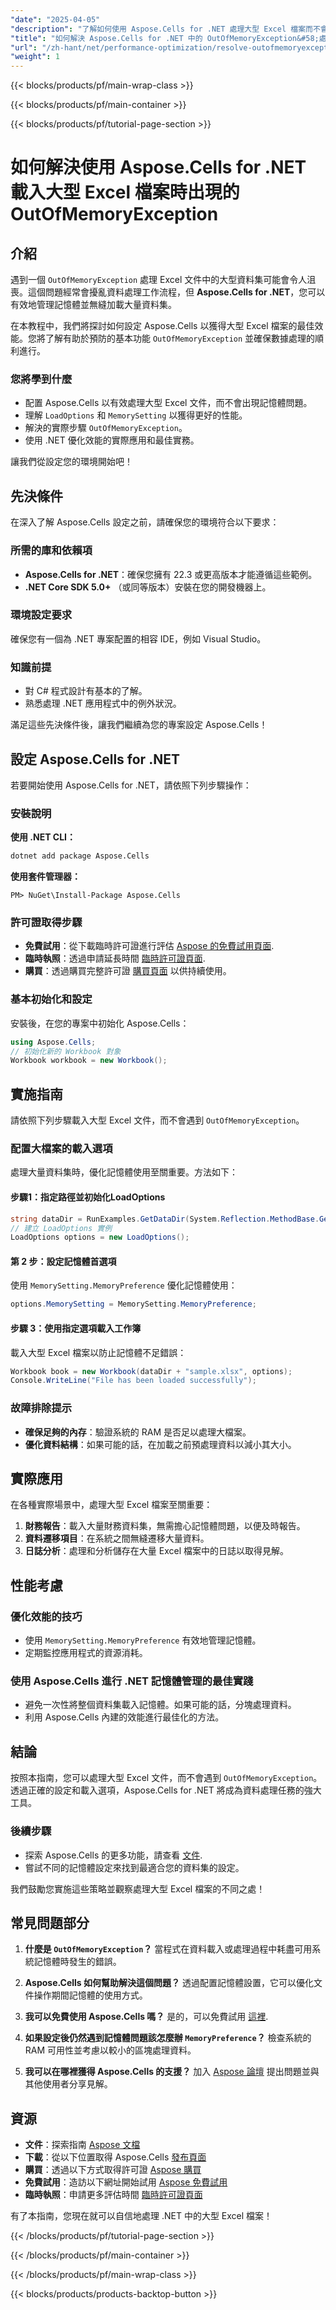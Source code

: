 ```yaml
---
"date": "2025-04-05"
"description": "了解如何使用 Aspose.Cells for .NET 處理大型 Excel 檔案而不會遇到 OutOfMemoryException。透過我們的逐步指南優化記憶體使用情況並確保資料處理順利進行。"
"title": "如何解決 Aspose.Cells for .NET 中的 OutOfMemoryException&#58;處理大型 Excel 文件"
"url": "/zh-hant/net/performance-optimization/resolve-outofmemoryexception-aspose-cells-large-excel-files/"
"weight": 1
---
```


{{< blocks/products/pf/main-wrap-class >}}

{{< blocks/products/pf/main-container >}}

{{< blocks/products/pf/tutorial-page-section >}}


# 如何解決使用 Aspose.Cells for .NET 載入大型 Excel 檔案時出現的 OutOfMemoryException

## 介紹

遇到一個 `OutOfMemoryException` 處理 Excel 文件中的大型資料集可能會令人沮喪。這個問題經常會擾亂資料處理工作流程，但 **Aspose.Cells for .NET**，您可以有效地管理記憶體並無縫加載大量資料集。

在本教程中，我們將探討如何設定 Aspose.Cells 以獲得大型 Excel 檔案的最佳效能。您將了解有助於預防的基本功能 `OutOfMemoryException` 並確保數據處理的順利進行。

### 您將學到什麼

- 配置 Aspose.Cells 以有效處理大型 Excel 文件，而不會出現記憶體問題。
- 理解 `LoadOptions` 和 `MemorySetting` 以獲得更好的性能。
- 解決的實際步驟 `OutOfMemoryException`。 
- 使用 .NET 優化效能的實際應用和最佳實務。

讓我們從設定您的環境開始吧！

## 先決條件

在深入了解 Aspose.Cells 設定之前，請確保您的環境符合以下要求：

### 所需的庫和依賴項

- **Aspose.Cells for .NET**：確保您擁有 22.3 或更高版本才能遵循這些範例。
- **.NET Core SDK 5.0+** （或同等版本）安裝在您的開發機器上。

### 環境設定要求

確保您有一個為 .NET 專案配置的相容 IDE，例如 Visual Studio。

### 知識前提

- 對 C# 程式設計有基本的了解。
- 熟悉處理 .NET 應用程式中的例外狀況。

滿足這些先決條件後，讓我們繼續為您的專案設定 Aspose.Cells！

## 設定 Aspose.Cells for .NET

若要開始使用 Aspose.Cells for .NET，請依照下列步驟操作：

### 安裝說明

**使用 .NET CLI：**
```bash
dotnet add package Aspose.Cells
```

**使用套件管理器：**
```shell
PM> NuGet\Install-Package Aspose.Cells
```

### 許可證取得步驟
- **免費試用**：從下載臨時許可證進行評估 [Aspose 的免費試用頁面](https://releases。aspose.com/cells/net/).
- **臨時執照**：透過申請延長時間 [臨時許可證頁面](https://purchase。aspose.com/temporary-license/).
- **購買**：透過購買完整許可證 [購買頁面](https://purchase.aspose.com/buy) 以供持續使用。

### 基本初始化和設定

安裝後，在您的專案中初始化 Aspose.Cells：

```csharp
using Aspose.Cells;
// 初始化新的 Workbook 對象
Workbook workbook = new Workbook();
```

## 實施指南

請依照下列步驟載入大型 Excel 文件，而不會遇到 `OutOfMemoryException`。

### 配置大檔案的載入選項

處理大量資料集時，優化記憶體使用至關重要。方法如下：

#### 步驟1：指定路徑並初始化LoadOptions
```csharp
string dataDir = RunExamples.GetDataDir(System.Reflection.MethodBase.GetCurrentMethod().DeclaringType);
// 建立 LoadOptions 實例
LoadOptions options = new LoadOptions();
```

#### 第 2 步：設定記憶體首選項
使用 `MemorySetting.MemoryPreference` 優化記憶體使用：
```csharp
options.MemorySetting = MemorySetting.MemoryPreference;
```

#### 步驟 3：使用指定選項載入工作簿
載入大型 Excel 檔案以防止記憶體不足錯誤：
```csharp
Workbook book = new Workbook(dataDir + "sample.xlsx", options);
Console.WriteLine("File has been loaded successfully");
```

### 故障排除提示
- **確保足夠的內存**：驗證系統的 RAM 是否足以處理大檔案。
- **優化資料結構**：如果可能的話，在加載之前預處理資料以減小其大小。

## 實際應用

在各種實際場景中，處理大型 Excel 檔案至關重要：
1. **財務報告**：載入大量財務資料集，無需擔心記憶體問題，以便及時報告。
2. **資料遷移項目**：在系統之間無縫遷移大量資料。
3. **日誌分析**：處理和分析儲存在大量 Excel 檔案中的日誌以取得見解。

## 性能考慮

### 優化效能的技巧
- 使用 `MemorySetting.MemoryPreference` 有效地管理記憶體。
- 定期監控應用程式的資源消耗。

### 使用 Aspose.Cells 進行 .NET 記憶體管理的最佳實踐
- 避免一次性將整個資料集載入記憶體。如果可能的話，分塊處理資料。
- 利用 Aspose.Cells 內建的效能進行最佳化的方法。

## 結論

按照本指南，您可以處理大型 Excel 文件，而不會遇到 `OutOfMemoryException`。透過正確的設定和載入選項，Aspose.Cells for .NET 將成為資料處理任務的強大工具。

### 後續步驟
- 探索 Aspose.Cells 的更多功能，請查看 [文件](https://reference。aspose.com/cells/net/).
- 嘗試不同的記憶體設定來找到最適合您的資料集的設定。

我們鼓勵您實施這些策略並觀察處理大型 Excel 檔案的不同之處！

## 常見問題部分

1. **什麼是 `OutOfMemoryException`？** 
   當程式在資料載入或處理過程中耗盡可用系統記憶體時發生的錯誤。

2. **Aspose.Cells 如何幫助解決這個問題？**
   透過配置記憶體設置，它可以優化文件操作期間記憶體的使用方式。

3. **我可以免費使用 Aspose.Cells 嗎？**
   是的，可以免費試用 [這裡](https://releases。aspose.com/cells/net/).

4. **如果設定後仍然遇到記憶體問題該怎麼辦 `MemoryPreference`？**
   檢查系統的 RAM 可用性並考慮以較小的區塊處理資料。

5. **我可以在哪裡獲得 Aspose.Cells 的支援？**
   加入 [Aspose 論壇](https://forum.aspose.com/c/cells/9) 提出問題並與其他使用者分享見解。

## 資源
- **文件**：探索指南 [Aspose 文檔](https://reference.aspose.com/cells/net/)
- **下載**：從以下位置取得 Aspose.Cells [發布頁面](https://releases.aspose.com/cells/net/)
- **購買**：透過以下方式取得許可證 [Aspose 購買](https://purchase.aspose.com/buy)
- **免費試用**：造訪以下網址開始試用 [Aspose 免費試用](https://releases.aspose.com/cells/net/)
- **臨時執照**：申請更多評估時間 [臨時許可證頁面](https://purchase.aspose.com/temporary-license/)

有了本指南，您現在就可以自信地處理 .NET 中的大型 Excel 檔案！


{{< /blocks/products/pf/tutorial-page-section >}}

{{< /blocks/products/pf/main-container >}}

{{< /blocks/products/pf/main-wrap-class >}}

{{< blocks/products/products-backtop-button >}}